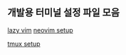 ## 개발용 터미널 설정 파일 모음

[lazy vim](https://www.lazyvim.org/)
[neovim setup](https://www.notion.so/neovim-setup-74c9bb23050340a2b90fe81f3135f321)

[tmux setup](https://www.notion.so/tmux-6ac57836fac04552ac6980babb2fd1cc)
